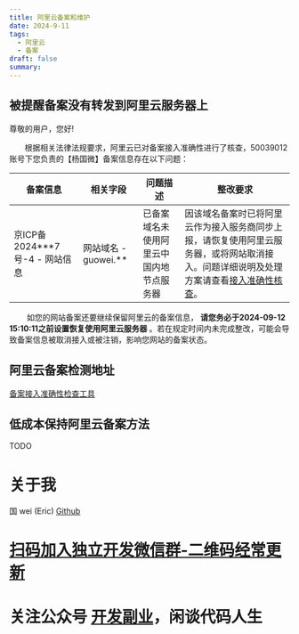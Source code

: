```yaml
---
title: 阿里云备案和维护
date: 2024-9-11
tags:
  - 阿里云
  - 备案
draft: false
summary:
---
```



## 被提醒备案没有转发到阿里云服务器上


尊敬的用户，您好!

       根据相关法律法规要求，阿里云已对备案接入准确性进行了核查，50039012账号下您负责的【杨国微】备案信息存在以下问题：

| 备案信息                    | 相关字段             | 问题描述                 | 整改要求                                                                                                                                                                                                                                                                    |
| ----------------------- | ---------------- | -------------------- | ----------------------------------------------------------------------------------------------------------------------------------------------------------------------------------------------------------------------------------------------------------------------- |
| 京ICP备2024***7号-4 - 网站信息 | 网站域名 - guowei.** | 已备案域名未使用阿里云中国内地节点服务器 | 因该域名备案时已将阿里云作为接入服务商同步上报，请恢复使用阿里云服务器，或将网站取消接入。问题详细说明及处理方案请查看[接入准确性核查](https://help.aliyun.com/zh/icp-filing/basic-icp-service/user-guide/site-inspection?&msctype=email&mscareaid=cn&mscsiteid=cn&mscmsgid=3850124090901222730&yunge_info=email___3850124090901222730&)。 |

        如您的网站备案还要继续保留阿里云的备案信息， **请您务必于2024-09-12 15:10:11之前设置恢复使用阿里云服务器** 。若在规定时间内未完成整改，可能会导致备案信息被取消接入或被注销，影响您网站的备案状态。



## 阿里云备案检测地址
[备案接入准确性检查工具](https://beian.aliyun.com/pcContainer/domainCheck)


## 低成本保持阿里云备案方法


TODO



# 关于我
国 wei (Eric)
[Github](https://github.com/ygweric)

# [扫码加入独立开发微信群-二维码经常更新](https://raw.githubusercontent.com/ygweric/ygweric.github.io/main/assets/qr-schedule-update/indenpendent_dev.png)

# 关注公众号 [开发副业](https://github.com/ygweric/ygweric.github.io/blob/main/assets/jinjing/wx_office_account_qr.png?raw=true)，闲谈代码人生
